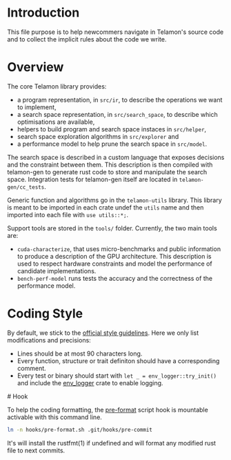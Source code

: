 # Introduction

This file purpose is to help newcommers navigate in Telamon's source code and to collect
the implicit rules about the code we write.

# Overview

The core Telamon library provides:
- a program representation, in `src/ir`, to describe the operations we want to implement,
- a search space representation, in `src/search_space`, to describe which optimisations
  are available,
- helpers to build program and search space instaces in `src/helper`,
- search space exploration algorithms in `src/explorer` and
- a performance model to help prune the search space in `src/model`.

The search space is described in a custom language that exposes decisions and the
constraint between them. This description is then compiled with telamon-gen to generate
rust code to store and manipulate the search space. Integration tests for telamon-gen
itself are located in `telamon-gen/cc_tests`.

Generic function and algorithms go in the `telamon-utils` library. This library is meant
to be imported in each crate undef the `utils` name and then imported into each file with
`use utils::*;`.

Support tools are stored in the `tools/` folder. Currently, the two main tools are:
- `cuda-characterize`, that uses micro-benchmarks and public information to produce a
  description of the GPU architecture. This description is used to respect hardware
  constraints and model the performance of candidate implementations.
- `bench-perf-model` runs tests the accuracy and the correctness of the performance model.

# Coding Style

By default, we stick to the [official style guidelines][official_guide]. Here we only list
modifications and precisions:
* Lines should be at most 90 characters long.
* Every function, structure or trait definiton should have a corresponding comment.
* Every test or binary should start with `let _ = env_logger::try_init()` and include the
  [env_logger](crates.io/crates/env_logger) crate to enable logging.

[official_guide]:(https://github.com/rust-lang-nursery/fmt-rfcs/blob/master/guide/guide.md)

# Hook

To help the coding formatting, the [pre-format][pre_format_hook] script hook is mountable activable with this command line.
```bash
ln -n hooks/pre-format.sh .git/hooks/pre-commit
```
It's will install the rustfmt(1) if undefined and will format any modified rust file to next commits.

[pre_format_hook]:(https://github.com/ulysseB/telamon/blob/master/hooks/pre-format.sh)
